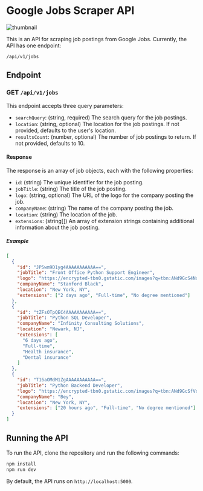 # Google Jobs Scraper API

![thumbnail](https://i.imgur.com/yoWDkNx.jpg)

This is an API for scraping job postings from Google Jobs. Currently, the API has one endpoint:

`/api/v1/jobs`

## Endpoint

### GET `/api/v1/jobs`

This endpoint accepts three query parameters:

- `searchQuery`: (string, required) The search query for the job postings.
- `location`: (string, optional) The location for the job postings. If not provided, defaults to the user's location.
- `resultsCount`: (number, optional) The number of job postings to return. If not provided, defaults to 10.

#### Response

The response is an array of job objects, each with the following properties:

- `id`: (string) The unique identifier for the job posting.
- `jobTitle`: (string) The title of the job posting.
- `logo`: (string, optional) The URL of the logo for the company posting the job.
- `companyName`: (string) The name of the company posting the job.
- `location`: (string) The location of the job.
- `extensions`: (string[]) An array of extension strings containing additional information about the job posting.

##### Example

```json
[
  {
    "id": "JP5wm9D1yg4AAAAAAAAAAA==",
    "jobTitle": "Front Office Python Support Engineer",
    "logo": "https://encrypted-tbn0.gstatic.com/images?q=tbn:ANd9GcS4NoxNpwc1J84WwwuR4NYYwC7pfnMqO0RLIjlSDX8&s",
    "companyName": "Stanford Black",
    "location": "New York, NY",
    "extensions": ["2 days ago", "Full-time", "No degree mentioned"]
  },
  {
    "id": "tZFsOTpQEC4AAAAAAAAAAA==",
    "jobTitle": "Python SQL Developer",
    "companyName": "Infinity Consulting Solutions",
    "location": "Newark, NJ",
    "extensions": [
      "6 days ago",
      "Full-time",
      "Health insurance",
      "Dental insurance"
    ]
  },
  {
    "id": "T16aOMdM1ZgAAAAAAAAAAA==",
    "jobTitle": "Python Backend Developer",
    "logo": "https://encrypted-tbn0.gstatic.com/images?q=tbn:ANd9GcSfVd_E5yL3HErwvmlniB4dIDxfuNxLatJ_AOG-jqQ&s",
    "companyName": "Bey",
    "location": "New York, NY",
    "extensions": ["20 hours ago", "Full-time", "No degree mentioned"]
  }
]
```

## Running the API

To run the API, clone the repository and run the following commands:

```bash
npm install
npm run dev
```

By default, the API runs on `http://localhost:5000`.
